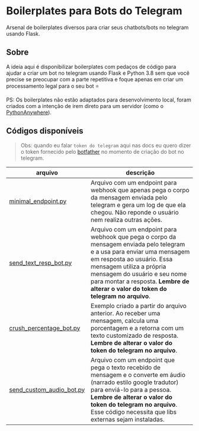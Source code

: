 # Boilerplates para Bots do Telegram
Arsenal de boilerplates diversos para criar seus chatbots/bots no telegram usando Flask.

## Sobre
A ideia aqui é disponibilizar boilerplates com pedaços de código para ajudar a criar um bot
no telegram usando Flask e Python 3.8 sem que você precise se preocupar com a parte repetitiva
e foque apenas em criar um processamento legal para o seu bot :star:

PS: Os boilerplates não estão adaptados para desenvolvimento local, foram criados com a intenção
de irem direto para um servidor (como o [PythonAnywhere](https://www.pythonanywhere.com/)).


## Códigos disponíveis
> Obs: quando eu falar `token do telegram` aqui nas docs eu quero dizer o token fornecido
> pelo [botfather](https://t.me/botfather) no momento de criação do bot no telegram.

|arquivo | descrição|
| - | - |
| [minimal\_endpoint.py](minimal_endpoint.py) | Arquivo com um endpoint para webhook que apenas pega o corpo da mensagem enviada pelo telegram e gera um log de que ela chegou. Não reponde o usuário nem realiza outras ações.|
| [send\_text\_resp\_bot.py](send_text_resp_bot.py) | Arquivo com um endpoint para webhook que pega o corpo da mensagem enviada pelo telegram e a usa para enviar uma mensagem em resposta ao usuário. Essa mensagem utiliza a própria mensagem do usuário e seu nome para montar a resposta. **Lembre de alterar o valor do token do telegram no arquivo**. |
| [crush\_percentage\_bot.py](crush_percentage_bot.py) | Exemplo criado a partir do arquivo anterior. Ao receber uma mensagem, calcula uma porcentagem e a retorna com um texto customizado de resposta. **Lembre de alterar o valor do token do telegram no arquivo**. |
| [send\_custom\_audio\_bot.py](send_custom_audio_bot.py) | Arquivo com um endpoint que pega o texto recebido de mensagem e o converte em áudio (narrado estilo google tradutor) para enviá-lo para a pessoa. **Lembre de alterar o valor do token do telegram no arquivo**. Esse código necessita que libs externas sejam instaladas. |

